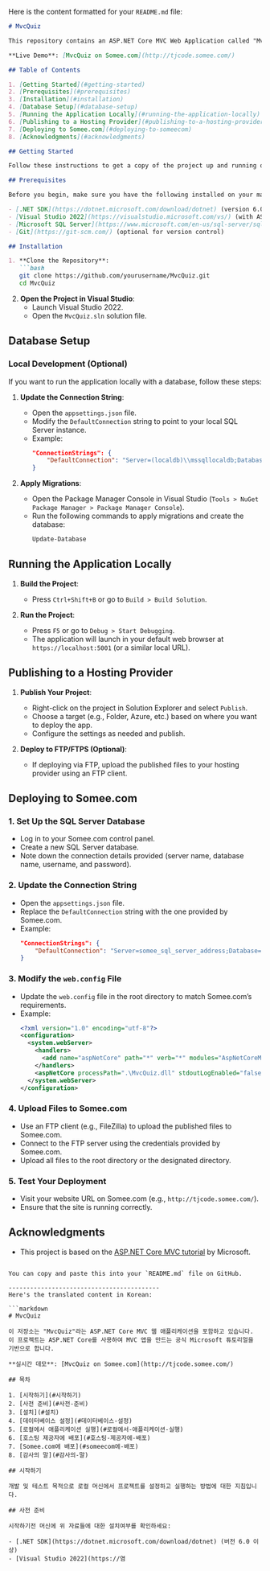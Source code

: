 Here is the content formatted for your `README.md` file:

```markdown
# MvcQuiz

This repository contains an ASP.NET Core MVC Web Application called "MvcQuiz." The project is based on the official Microsoft tutorial for creating an MVC app using ASP.NET Core.

**Live Demo**: [MvcQuiz on Somee.com](http://tjcode.somee.com/)

## Table of Contents

1. [Getting Started](#getting-started)
2. [Prerequisites](#prerequisites)
3. [Installation](#installation)
4. [Database Setup](#database-setup)
5. [Running the Application Locally](#running-the-application-locally)
6. [Publishing to a Hosting Provider](#publishing-to-a-hosting-provider)
7. [Deploying to Somee.com](#deploying-to-someecom)
8. [Acknowledgments](#acknowledgments)

## Getting Started

Follow these instructions to get a copy of the project up and running on your local machine for development and testing purposes.

## Prerequisites

Before you begin, make sure you have the following installed on your machine:

- [.NET SDK](https://dotnet.microsoft.com/download/dotnet) (version 6.0 or higher)
- [Visual Studio 2022](https://visualstudio.microsoft.com/vs/) (with ASP.NET and web development workload)
- [Microsoft SQL Server](https://www.microsoft.com/en-us/sql-server/sql-server-downloads) (optional for local database)
- [Git](https://git-scm.com/) (optional for version control)

## Installation

1. **Clone the Repository**:
   ```bash
   git clone https://github.com/yourusername/MvcQuiz.git
   cd MvcQuiz
   ```

2. **Open the Project in Visual Studio**:
   - Launch Visual Studio 2022.
   - Open the `MvcQuiz.sln` solution file.

## Database Setup

### Local Development (Optional)

If you want to run the application locally with a database, follow these steps:

1. **Update the Connection String**:
   - Open the `appsettings.json` file.
   - Modify the `DefaultConnection` string to point to your local SQL Server instance.
   - Example:
     ```json
     "ConnectionStrings": {
         "DefaultConnection": "Server=(localdb)\\mssqllocaldb;Database=MvcQuizDb;Trusted_Connection=True;MultipleActiveResultSets=true"
     }
     ```

2. **Apply Migrations**:
   - Open the Package Manager Console in Visual Studio (`Tools > NuGet Package Manager > Package Manager Console`).
   - Run the following commands to apply migrations and create the database:
     ```bash
     Update-Database
     ```

## Running the Application Locally

1. **Build the Project**:
   - Press `Ctrl+Shift+B` or go to `Build > Build Solution`.

2. **Run the Project**:
   - Press `F5` or go to `Debug > Start Debugging`.
   - The application will launch in your default web browser at `https://localhost:5001` (or a similar local URL).

## Publishing to a Hosting Provider

1. **Publish Your Project**:
   - Right-click on the project in Solution Explorer and select `Publish`.
   - Choose a target (e.g., Folder, Azure, etc.) based on where you want to deploy the app.
   - Configure the settings as needed and publish.

2. **Deploy to FTP/FTPS (Optional)**:
   - If deploying via FTP, upload the published files to your hosting provider using an FTP client.

## Deploying to Somee.com

### 1. Set Up the SQL Server Database

- Log in to your Somee.com control panel.
- Create a new SQL Server database.
- Note down the connection details provided (server name, database name, username, and password).

### 2. Update the Connection String

- Open the `appsettings.json` file.
- Replace the `DefaultConnection` string with the one provided by Somee.com.
- Example:
  ```json
  "ConnectionStrings": {
      "DefaultConnection": "Server=somee_sql_server_address;Database=your_database_name;User Id=your_username;Password=your_password;"
  }
  ```

### 3. Modify the `web.config` File

- Update the `web.config` file in the root directory to match Somee.com’s requirements.
- Example:
  ```xml
  <?xml version="1.0" encoding="utf-8"?>
  <configuration>
    <system.webServer>
      <handlers>
        <add name="aspNetCore" path="*" verb="*" modules="AspNetCoreModule" resourceType="Unspecified"/>
      </handlers>
      <aspNetCore processPath=".\MvcQuiz.dll" stdoutLogEnabled="false" hostingModel="InProcess"/>
    </system.webServer>
  </configuration>
  ```

### 4. Upload Files to Somee.com

- Use an FTP client (e.g., FileZilla) to upload the published files to Somee.com.
- Connect to the FTP server using the credentials provided by Somee.com.
- Upload all files to the root directory or the designated directory.

### 5. Test Your Deployment

- Visit your website URL on Somee.com (e.g., `http://tjcode.somee.com/`).
- Ensure that the site is running correctly.

## Acknowledgments

- This project is based on the [ASP.NET Core MVC tutorial](https://learn.microsoft.com/en-us/aspnet/core/tutorials/first-mvc-app/start-mvc?view=aspnetcore-8.0&tabs=visual-studio) by Microsoft.
```

You can copy and paste this into your `README.md` file on GitHub.

------------------------------------------
Here's the translated content in Korean:

```markdown
# MvcQuiz

이 저장소는 "MvcQuiz"라는 ASP.NET Core MVC 웹 애플리케이션을 포함하고 있습니다. 이 프로젝트는 ASP.NET Core를 사용하여 MVC 앱을 만드는 공식 Microsoft 튜토리얼을 기반으로 합니다.

**실시간 데모**: [MvcQuiz on Somee.com](http://tjcode.somee.com/)

## 목차

1. [시작하기](#시작하기)
2. [사전 준비](#사전-준비)
3. [설치](#설치)
4. [데이터베이스 설정](#데이터베이스-설정)
5. [로컬에서 애플리케이션 실행](#로컬에서-애플리케이션-실행)
6. [호스팅 제공자에 배포](#호스팅-제공자에-배포)
7. [Somee.com에 배포](#someecom에-배포)
8. [감사의 말](#감사의-말)

## 시작하기

개발 및 테스트 목적으로 로컬 머신에서 프로젝트를 설정하고 실행하는 방법에 대한 지침입니다. 

## 사전 준비

시작하기전 머신에 위 자료들에 대한 설치여부를 확인하세요:

- [.NET SDK](https://dotnet.microsoft.com/download/dotnet) (버전 6.0 이상)
- [Visual Studio 2022](https://염
